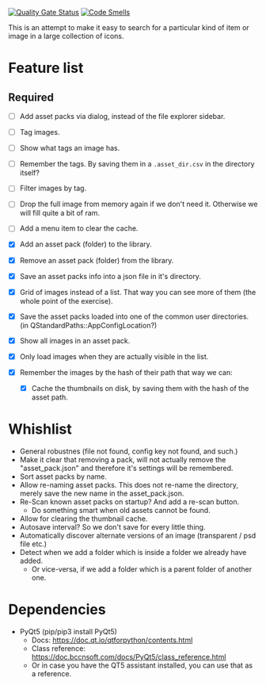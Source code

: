 [![Quality Gate Status](https://sonarcloud.io/api/project_badges/measure?project=Wcubed_asset_explorer&metric=alert_status)](https://sonarcloud.io/dashboard?id=Wcubed_asset_explorer)
[![Code Smells](https://sonarcloud.io/api/project_badges/measure?project=Wcubed_asset_explorer&metric=code_smells)](https://sonarcloud.io/project/issues?id=Wcubed_asset_explorer&resolved=false&types=CODE_SMELL)

This is an attempt to make it easy to search for a particular kind of item or image in a large collection of icons.

# Feature list
## Required

- [ ] Add asset packs via dialog, instead of the file explorer sidebar.
- [ ] Tag images.
- [ ] Show what tags an image has.
- [ ] Remember the tags. By saving them in a `.asset_dir.csv` in the directory itself?
- [ ] Filter images by tag.
- [ ] Drop the full image from memory again if we don't need it. Otherwise we will fill quite a bit of ram.
- [ ] Add a menu item to clear the cache.

- [x] Add an asset pack (folder) to the library.
- [x] Remove an asset pack (folder) from the library.
- [x] Save an asset packs info into a json file in it's directory.
- [x] Grid of images instead of a list. That way you can see more of them (the whole point of the exercise).
- [x] Save the asset packs loaded into one of the common user directories. (in QStandardPaths::AppConfigLocation?)
- [x] Show all images in an asset pack.
- [x] Only load images when they are actually visible in the list.
- [x] Remember the images by the hash of their path that way we can:
    - [x] Cache the thumbnails on disk, by saving them with the hash of the asset path.

# Whishlist
- General robustnes (file not found, config key not found, and such.)
- Make it clear that removing a pack, will not actually remove the "asset_pack.json" and therefore it's settings will
  be remembered.
- Sort asset packs by name.
- Allow re-naming asset packs. This does not re-name the directory, merely save the new name in the asset_pack.json.
- Re-Scan known asset packs on startup? And add a re-scan button.
    - Do something smart when old assets cannot be found.
- Allow for clearing the thumbnail cache.
- Autosave interval? So we don't save for every little thing.
- Automatically discover alternate versions of an image (transparent / psd file etc.)
- Detect when we add a folder which is inside a folder we already have added.
    - Or vice-versa, if we add a folder which is a parent folder of another one.

# Dependencies

- PyQt5 (pip/pip3 install PyQt5)
    - Docs: https://doc.qt.io/qtforpython/contents.html
    - Class reference: https://doc.bccnsoft.com/docs/PyQt5/class_reference.html
    - Or in case you have the QT5 assistant installed, you can use that as a reference.